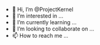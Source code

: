 - 👋 Hi, I’m @ProjectKernel
- 👀 I’m interested in ...
- 🌱 I’m currently learning ...
- 💞️ I’m looking to collaborate on ...
- 📫 How to reach me ...

<!---
ProjectKernel/ProjectKernel is a ✨ special ✨ repository because its `README.md` (this file) appears on your GitHub profile.
You can click the Preview link to take a look at your changes.
--->
